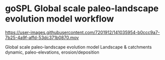 # goSPL Global scale paleo-landscape evolution model workflow



https://user-images.githubusercontent.com/7201912/141035954-b0ccc9a7-7b25-4a9f-affd-53dc371b0870.mov



Global scale paleo-landscape evolution model Landscape &amp; catchments dynamic, paleo-elevations, erosion/deposition
